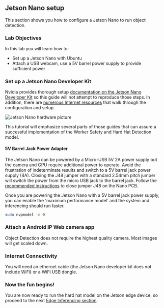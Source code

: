 ## Jetson Nano setup

This section shows you how to configure a Jetson Nano to run object detection.

### Lab Objectives

In this lab you will learn how to:

- Set up a Jetson Nano with Ubuntu
- Attach a USB webcam, use a 5V barrel power supply to provide sufficient power

### Set up a Jetson Nano Developer Kit

Nvidia provides thorough setup  [documentation on the Jetson Nano Developer Kit](https://developer.nvidia.com/embedded/learn/get-started-jetson-nano-devkit) so this guide will not attempt to reproduce those steps.  In addition, there are [numerous Internet resources](https://www.hackster.io/news/getting-started-with-the-nvidia-jetson-nano-developer-kit-43aa7c298797) that walk through the configuration and setup.

 ![Jetson Nano hardware picture](https://developer.nvidia.com/sites/default/files/akamai/embedded/images/jetsonNano/gettingStarted/jetson-nano-dev-kit-top-r6-HR-B01.png)

This tutorial will emphasize several parts of those guides that can assure a successful implementation of the Worker Safety and Hard Hat Detection model.

#### 5V Barrel Jack Power Adapter

The Jetson Nano can be powered by a Micro-USB 5V 2A power supply but the camera and GPU require additional power to operate. Avoid the frustration of indeterminate results and switch to a 5V barrel jack power supply (4A).  Closing the J48 jumper with a standard 2.54mm pitch jumper will switch the power from the micro USB jack to the barrel jack. Follow the [recommended instructions](https://forums.developer.nvidia.com/t/power-supply-considerations-for-jetson-nano-developer-kit/71637) to close jumper J48 on the Nano PCB.

Once you are powering the Jetson Nano with a 5V barrel jack power supply, you can enable the 'maximum performance model' and the system and inferencing should run faster.

```bash
sudo nvpmodel -m 0
```

### Attach a Android IP Web camera app

Object Detection does not require the highest quality camera.  Most images will get scaled down.

### Internet Connectivity

You will need an ethernet cable (the Jetson Nano developer kit does not include WiFi) or a WiFi USB dongle.

### Now the fun begins!

You are now ready to run the hard hat model on the Jetson edge device, so proceed to the next [Edge Inferencing section](EDGEINFER.md).
